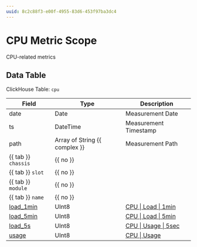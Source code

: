 ```yaml
---
uuid: 8c2c88f3-e00f-4955-83d6-453f97ba3dc4
---
```

# CPU Metric Scope

CPU-related metrics

## Data Table

ClickHouse Table: `cpu`

| Field                                                   | Type                          | Description                                                         |
| ------------------------------------------------------- | ----------------------------- | ------------------------------------------------------------------- |
| date                                                    | Date                          | Measurement Date                                                    |
| ts                                                      | DateTime                      | Measurement Timestamp                                               |
| path                                                    | Array of String {{ complex }} | Measurement Path                                                    |
| {{ tab }} `chassis`                                     | {{ no }}                      |
| {{ tab }} `slot`                                        | {{ no }}                      |
| {{ tab }} `module`                                      | {{ no }}                      |
| {{ tab }} `name`                                        | {{ no }}                      |
| [load_1min](../metric-types-reference/cpu/load/1min.md) | UInt8                         | [CPU \| Load \| 1min](../metric-types-reference/cpu/load/1min.md)   |
| [load_5min](../metric-types-reference/cpu/load/5min.md) | UInt8                         | [CPU \| Load \| 5min](../metric-types-reference/cpu/load/5min.md)   |
| [load_5s](../metric-types-reference/cpu/usage/5sec.md)  | UInt8                         | [CPU \| Usage \| 5sec](../metric-types-reference/cpu/usage/5sec.md) |
| [usage](../metric-types-reference/cpu/usage.md)         | UInt8                         | [CPU \| Usage](../metric-types-reference/cpu/usage.md)              |
